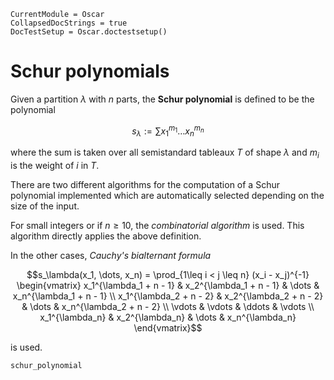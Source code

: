 ```@meta
CurrentModule = Oscar
CollapsedDocStrings = true
DocTestSetup = Oscar.doctestsetup()
```

# Schur polynomials

Given a partition $\lambda$ with $n$ parts, the **Schur polynomial** is defined to be
the polynomial

$$s_\lambda := \sum x_1^{m_1}\dots x_n^{m_n}$$

where the sum is taken over all semistandard tableaux $T$ of shape $\lambda$
and $m_i$ is the weight of $i$ in $T$.

There are two different algorithms for the computation of a Schur polynomial
implemented which are automatically selected depending on the size of the
input.

For small integers or if $n\geq 10$, the *combinatorial algorithm* is used.
This algorithm directly applies the above definition.

In the other cases, *Cauchy's bialternant formula*

$$s_\lambda(x_1, \dots, x_n) = \prod_{1\leq i < j \leq n} (x_i - x_j)^{-1}
\begin{vmatrix}
x_1^{\lambda_1 + n - 1} & x_2^{\lambda_1 + n - 1} & \dots & x_n^{\lambda_1 + n - 1} \\
x_1^{\lambda_2 + n - 2} & x_2^{\lambda_2 + n - 2} & \dots & x_n^{\lambda_2 + n - 2} \\
\vdots & \vdots & \ddots & \vdots \\
x_1^{\lambda_n} & x_2^{\lambda_n} & \dots & x_n^{\lambda_n}
\end{vmatrix}$$

is used.
```@docs
schur_polynomial
```
